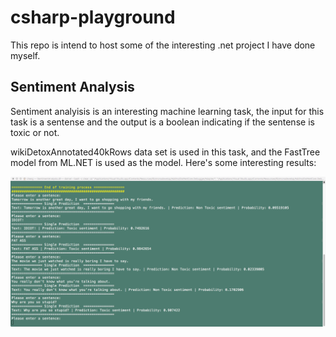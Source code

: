 # csharp-playground

This repo is intend to host some of the interesting .net project I have done myself.

## Sentiment Analysis

Sentiment analyisis is an interesting machine learning task, the input for this task is a sentense and the output is a boolean indicating if the sentense is toxic or not.

wikiDetoxAnnotated40kRows data set is used in this task, and the FastTree model from ML.NET is used as the model. Here's some interesting results:

![Sentiment Analysis Result](Resources/SentimentAnalysis.png)